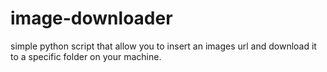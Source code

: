 # image-downloader
simple python script that allow you to insert an images url and download it to a specific folder on your machine.
